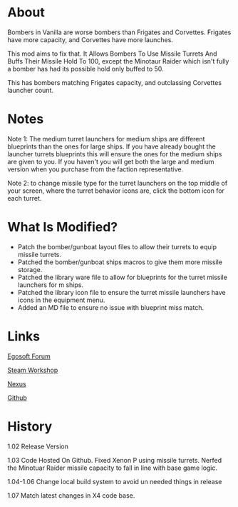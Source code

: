 # About

Bombers in Vanilla are worse bombers than Frigates and Corvettes. Frigates have more capacity, and Corvettes have more launches.

This mod aims to fix that. It Allows Bombers To Use Missile Turrets And Buffs Their Missile Hold To 100, except the Minotaur Raider which isn't fully a bomber has had its possible hold only buffed to 50.

This has bombers matching Frigates capacity, and outclassing Corvettes launcher count.

# Notes

Note 1: The medium turret launchers for medium ships are different blueprints than the ones for large ships. If you have already bought the launcher turrets blueprints this will ensure the ones for the medium ships are given to you. If you haven't you will get both the large and medium version when you purchase from the faction representative.

Note 2: to change missile type for the turret launchers on the top middle of your screen, where the turret behavior icons are, click the bottom icon for each turret.

# What Is Modified?

* Patch the bomber/gunboat layout files to allow their turrets to equip missile turrets.
* Patched the bomber/gunboat ships macros to give them more missile storage.
* Patched the library ware file to allow for blueprints for the turret missile launchers for m ships.
* Patched the library icon file to ensure the turret missile launchers have icons in the equipment menu.
* Added an MD file to ensure no issue with blueprint miss match.

# Links

[Egosoft Forum](https://forum.egosoft.com/viewtopic.php?f=181&t=419530&p=4892063#p4892063)

[Steam Workshop](https://steamcommunity.com/sharedfiles/filedetails/?id=1893821953)

[Nexus](https://www.nexusmods.com/x4foundations/mods/356/)

[Github](https://github.com/rovermicrover/x4-improved-bombers/)

# History

1.02 Release Version

1.03 Code Hosted On Github. Fixed Xenon P using missile turrets. Nerfed the Minotuar Raider missile capacity to fall in line with base game logic.

1.04-1.06 Change local build system to avoid un needed things in release

1.07 Match latest changes in X4 code base.